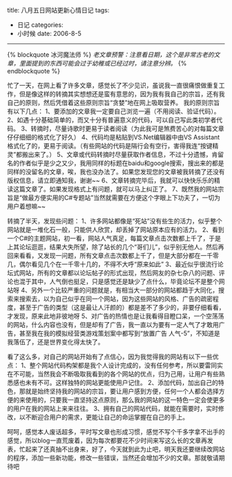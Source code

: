 title: 八月五日网站更新心情日记
tags:
- 日记
categories:
- 小时候
date: 2006-8-5
---

{% blockquote 冰河魔法师 %}
*老文章预警：注意看日期，这个是非常古老的文章，里面提到的东西可能会过于幼稚或已经过时，请注意分辨。*
{% endblockquote %}

忙了一天，在网上看了许多文章，感觉长了不少见识，虽说我一直很痛恨做重复工作，但是像这样的转摘其实想想还是蛮有意思的，因为我有我自己的宗旨，还有我自己的原则，然后凭借着这些原则宗旨“贪婪”地在网上吸取营养。
我的原则宗旨有以下几点：
1、要添加的文章我一定要自己浏览一遍（不用阅读、验证代码）。
2、如遇十分基础简单的，而又十分有普遍意义的代码，可以自己写此类初学者代码。
3、转摘时，尽量诗歌时更易于读者阅读（为此我可是煞费苦心的对每篇文章仔仔细细的格式化了好久）
4、代码均是粘贴到VS.Net编辑器中由VS Assistant格式化了的，更易于阅读。（有些网站的代码是隔行会有空行，害得我连“按键精灵”都搬出来了。）
5、文章或代码转摘时尽量获取作者信息，不过十分遗憾，肯留名的作者似乎是少之又少，我用同样的标题在baidu和google搜索，搜出来的都是同样的没留名的文章，唉，我也没办法了。如果您发现您的文章被我转摘了还没有版权信息，请立即通知我，谢谢~~
6、文章转摘完毕后，我就可以快快乐乐的精读这篇文章了。如果发现格式上有问题，就可以马上纠正了。
7、既然我的网站宗旨是“做最方便实用的C#专题站”当然就需要在方便这个字眼上下功夫了，一切为用户着想嘛~~

转摘了半天，发现些问题：
1、许多网站都像是“死站”没有些生的活力，似乎整个网站就是一堆化石一般，只能供人欣赏，却丢掉了网站原本应有的活力。
2、看到一个C#的主题网站，初一看，网站人气真足，每篇文章点击次数都上千了，于是上其论坛逛逛，结果大失所望，除了站长的几个“哥们儿”，似乎别无他人。然后再回来看看，又发现一问题，所有文章点击次数都上千了，但是大部分都在一千零几，偶尔看见几个在一千零十几的，不得不大呼“原来如此”
3、最近似乎很流行论坛式网站，所有的文章都以论坛帖子的形式出现，然后网友的杂七杂八的问题、评论也混于其中，人气倒也挺足，只是感觉还是缺少了点什么，毕竟论坛不是整个网站呀
4、另外一个比较严重的问题就是，有相当大一部分的网站都趋于大同化，搜索来搜索去，以为自己似乎在同一个网站，因为这些网站的风格、广告的疏密程度，甚至于广告的类型（这是最让人汗颜的）都是差不了多少的，非要仔细看看，才发现，原来此地非彼地呀
5、对广告的热情也是让我看得目瞪口呆，一个空荡荡的网站，什么内容也没有，但是却有了广告，我一直以为要有一定人气了才敢用广告，甚至我在我的模拟经营类游戏策划案中都写到“放置广告 人气-5”，不知道是我落伍了，还是世界变化得太快了。

看了这么多，对自己的网站开始有了点信心，因为我觉得我的网站有以下一些优点：
1、整个网站代码构架都是我个人设计完成的，没有任何参考，所以要雷同实在不可能，当然我会不断吸取我看到的各个网站的优点，归为己用，让用户有些熟悉感也未有不可。这样独特的网站更能使用户记住。
2、添加代码，加出自己的特色，那就是始终坚持我的网站的宗旨，要让用户感到方便，任何一个人都会选择方便的来使用的，只要我一直坚持这点原则，那么我的网站的这一特色一定会使更多的用户在我的网站上来来往往。
3、拥有自己的网站代码，就能在需要时，实时修改，以不断迎合用户的需求，更能让自己的命运掌握在自己的手上。

呵呵，感觉本人废话超多，平时写文章也形成习惯，感觉不写个千多字拿不出手的感觉，所以blog一直荒废着，因为每次都要花不少时间来写这么长的文章再发表，忙起来了还真抽不出身来，好了，今天就到此为止吧，明天我还要继续改网站的程序，添加一些新功能，修改一些错误，当然还会增加不少的文章。那就敬请期待吧
